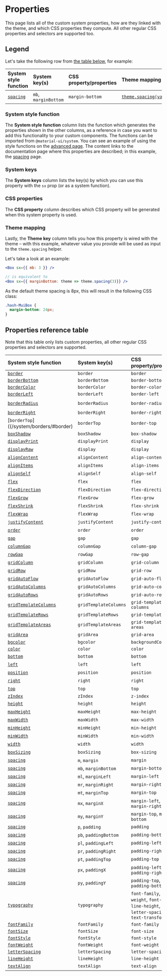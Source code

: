 # Properties

<p class="description">This page lists all of the custom system properties, how are they linked with the theme, and which CSS properties they compute. All other regular CSS properties and selectors are supported too.</p>

## Legend

Let's take the following row from [the table below](#properties-reference-table), for example:

| System style function         | System key(s)        | CSS property/properties | Theme mapping                                                                 |
|:----------------------------- |:-------------------- |:----------------------- |:----------------------------------------------------------------------------- |
| [`spacing`](/system/spacing/) | `mb`, `marginBottom` | `margin-bottom`         | [`theme.spacing(value)`](/customization/default-theme/?expand-path=$.spacing) |

### System style function

The <b>System style function</b> column lists the function which generates the properties shown in the other columns, as a reference in case you want to add this functionality to your custom components. The functions can be imported from `@material-ui/system`. You can see an example of using the style functions on the [advanced page](/system/advanced/#using-standalone-system-utilities). The content links to the documentation page where this properties are described; in this example, the [spacing](/system/spacing/) page.

### System keys

The <b>System keys</b> column lists the key(s) by which you can use this property with the `sx` prop (or as a system function).

### CSS properties

The <b>CSS property</b> column describes which CSS property will be generated when this system property is used.

### Theme mapping

Lastly, the <b>Theme key</b> column tells you how this property is wired with the theme – with this example, whatever value you provide will be used as input to the `theme.spacing` helper.

Let's take a look at an example:

```jsx
<Box sx={{ mb: 3 }} />

// is equivalent to
<Box sx={{ marginBottom: theme => theme.spacing(3)}} />
```

As the default theme spacing is 8px, this will result in the following CSS class:

```css
.hash-MuiBox {
  margin-bottom: 24px;
}
```

## Properties reference table

Note that this table only lists custom properties, all other regular CSS properties and selectors are supported.

| System style function                                        | System key(s)         | CSS property/properties                                                                      | Theme mapping                                                                           |
|:------------------------------------------------------------ |:--------------------- |:-------------------------------------------------------------------------------------------- |:--------------------------------------------------------------------------------------- |
| [`border`](/system/borders/#border)                          | `border`              | `border`                                                                                     | `${value}px solid`                                                                      |
| [`borderBottom`](/system/borders/#border)                    | `borderBottom`        | `border-bottom`                                                                              | `${value}px solid`                                                                      |
| [`borderColor`](/system/borders/#border-color)               | `borderColor`         | `border-color`                                                                               | [`theme.palette[value]`](/customization/default-theme/?expand-path=$.palette)           |
| [`borderLeft`](/system/borders/#border)                      | `borderLeft`          | `border-left`                                                                                | `${value}px solid`                                                                      |
| [`borderRadius`](system/borders/#border-radius)              | `borderRadius`        | `border-radius`                                                                              | [`theme.shape.borderRadius * value`](/customization/default-theme/?expand-path=$.shape) |
| [`borderRight`](/system/borders/#border)                     | `borderRight`         | `border-right`                                                                               | `${value}px solid`                                                                      |
| [`borderTop`]((/system/borders/#border)                      | `borderTop`           | `border-top`                                                                                 | `${value}px solid`                                                                      |
| [`boxShadow`](/system/shadows/)                              | `boxShadow`           | `box-shadow`                                                                                 | `theme.shadows[value]`                                                                  |
| [`displayPrint`](/system/display/#display-in-print)          | `displayPrint`        | `display`                                                                                    | none                                                                                    |
| [`displayRaw`](/system/display/)                             | `display`             | `display`                                                                                    | none                                                                                    |
| [`alignContent`](/system/flexbox/#align-content)             | `alignContent`        | `align-content`                                                                              | none                                                                                    |
| [`alignItems`](/system/flexbox/#align-items)                 | `alignItems`          | `align-items`                                                                                | none                                                                                    |
| [`alignSelf`](/system/flexbox/#align-self)                   | `alignSelf`           | `align-self`                                                                                 | none                                                                                    |
| [`flex`](/system/flexbox/)                                   | `flex`                | `flex`                                                                                       | none                                                                                    |
| [`flexDirection`](/system/flexbox/#flex-direction)           | `flexDirection`       | `flex-direction`                                                                             | none                                                                                    |
| [`flexGrow`](/system/flexbox/#flex-grow)                     | `flexGrow`            | `flex-grow`                                                                                  | none                                                                                    |
| [`flexShrink`](/system/flexbox/#flex-shrink)                 | `flexShrink`          | `flex-shrink`                                                                                | none                                                                                    |
| [`flexWrap`](/system/flexbox/#flex-wrap)                     | `flexWrap`            | `flex-wrap`                                                                                  | none                                                                                    |
| [`justifyContent`](/system/flexbox/#justify-content)         | `justifyContent`      | `justify-content`                                                                            | none                                                                                    |
| [`order`](/system/flexbox/#order)                            | `order`               | `order`                                                                                      | none                                                                                    |
| [`gap`](/system/grid/#gap)                                   | `gap`                 | `gap`                                                                                        | none                                                                                    |
| [`columnGap`](/system/grid/#row-gap-amp-column-gap)          | `columnGap`           | `column-gap`                                                                                 | none                                                                                    |
| [`rowGap`](/system/grid/#row-gap-amp-column-gap)             | `rowGap`              | `row-gap`                                                                                    | none                                                                                    |
| [`gridColumn`](/system/grid/#grid-column)                    | `gridColumn`          | `grid-column`                                                                                | none                                                                                    |
| [`gridRow`](/system/grid/#grid-row)                          | `gridRow`             | `grid-row`                                                                                   | none                                                                                    |
| [`gridAutoFlow`](/system/grid/#grid-auto-flow)               | `gridAutoFlow`        | `grid-auto-flow`                                                                             | none                                                                                    |
| [`gridAutoColumns`](/system/grid/#grid-auto-columns)         | `gridAutoColumns`     | `grid-auto-columns`                                                                          | none                                                                                    |
| [`gridAutoRows`](/system/grid/#grid-auto-rows)               | `gridAutoRows`        | `grid-auto-rows`                                                                             | none                                                                                    |
| [`gridTemplateColumns`](/system/grid/#grid-template-columns) | `gridTemplateColumns` | `grid-template-columns`                                                                      | none                                                                                    |
| [`gridTemplateRows`](/system/grid/#grid-template-rows)       | `gridTemplateRows`    | `grid-template-rows`                                                                         | none                                                                                    |
| [`gridTemplateAreas`](/system/grid/#grid-template-areas)     | `gridTemplateAreas`   | `grid-template-areas`                                                                        | none                                                                                    |
| [`gridArea`](/system/grid/#grid-area)                        | `gridArea`            | `grid-area`                                                                                  | none                                                                                    |
| [`bgcolor`](/system/palette/#background-color)               | `bgcolor`             | `backgroundColor`                                                                            | [`theme.palette[value]`](/customization/default-theme/?expand-path=$.palette)           |
| [`color`](/system/palette/#color)                            | `color`               | `color`                                                                                      | [`theme.palette[value]`](/customization/default-theme/?expand-path=$.palette)           |
| [`bottom`](/system/positions/)                               | `bottom`              | `bottom`                                                                                     | none                                                                                    |
| [`left`](/system/positions/)                                 | `left`                | `left`                                                                                       | none                                                                                    |
| [`position`](/system/positions/)                             | `position`            | `position`                                                                                   | none                                                                                    |
| [`right`](/system/positions/)                                | `right`               | `right`                                                                                      | none                                                                                    |
| [`top`](/system/positions/)                                  | `top`                 | `top`                                                                                        | none                                                                                    |
| [`zIndex`](/system/positions/#z-index)                       | `zIndex`              | `z-index`                                                                                    | [`theme.zIndex[value]`](/customization/default-theme/?expand-path=$.zIndex)             |
| [`height`](/system/sizing/#height)                           | `height`              | `height`                                                                                     | none                                                                                    |
| [`maxHeight`](/system/sizing/)                               | `maxHeight`           | `max-height`                                                                                 | none                                                                                    |
| [`maxWidth`](/system/sizing/)                                | `maxWidth`            | `max-width`                                                                                  | none                                                                                    |
| [`minHeight`](/system/sizing/)                               | `minHeight`           | `min-height`                                                                                 | none                                                                                    |
| [`minWidth`](/system/sizing/)                                | `minWidth`            | `min-width`                                                                                  | none                                                                                    |
| [`width`](/system/sizing/#width)                             | `width`               | `width`                                                                                      | none                                                                                    |
| [`boxSizing`](/system/sizing/)                               | `boxSizing`           | `box-sizing`                                                                                 | none                                                                                    |
| [`spacing`](/system/spacing/)                                | `m`, `margin`         | `margin`                                                                                     | [`theme.spacing(value)`](/customization/default-theme/?expand-path=$.spacing)           |
| [`spacing`](/system/spacing/)                                | `mb`, `marginBottom`  | `margin-bottom`                                                                              | [`theme.spacing(value)`](/customization/default-theme/?expand-path=$.spacing)           |
| [`spacing`](/system/spacing/)                                | `ml`, `marginLeft`    | `margin-left`                                                                                | [`theme.spacing(value)`](/customization/default-theme/?expand-path=$.spacing)           |
| [`spacing`](/system/spacing/)                                | `mr`, `marginRight`   | `margin-right`                                                                               | [`theme.spacing(value)`](/customization/default-theme/?expand-path=$.spacing)           |
| [`spacing`](/system/spacing/)                                | `mt`, `marginTop`     | `margin-top`                                                                                 | [`theme.spacing(value)`](/customization/default-theme/?expand-path=$.spacing)           |
| [`spacing`](/system/spacing/)                                | `mx`, `marginX`       | `margin-left`, `margin-right`                                                                | [`theme.spacing(value)`](/customization/default-theme/?expand-path=$.spacing)           |
| [`spacing`](/system/spacing/)                                | `my`, `marginY`       | `margin-top`, `margin-bottom`                                                                | [`theme.spacing(value)`](/customization/default-theme/?expand-path=$.spacing)           |
| [`spacing`](/system/spacing/)                                | `p`, `padding`        | `padding`                                                                                    | [`theme.spacing(value)`](/customization/default-theme/?expand-path=$.spacing)           |
| [`spacing`](/system/spacing/)                                | `pb`, `paddingBottom` | `padding-bottom`                                                                             | [`theme.spacing(value)`](/customization/default-theme/?expand-path=$.spacing)           |
| [`spacing`](/system/spacing/)                                | `pl`, `paddingLeft`   | `padding-left`                                                                               | [`theme.spacing(value)`](/customization/default-theme/?expand-path=$.spacing)           |
| [`spacing`](/system/spacing/)                                | `pr`, `paddingRight`  | `padding-right`                                                                              | [`theme.spacing(value)`](/customization/default-theme/?expand-path=$.spacing)           |
| [`spacing`](/system/spacing/)                                | `pt`, `paddingTop`    | `padding-top`                                                                                | [`theme.spacing(value)`](/customization/default-theme/?expand-path=$.spacing)           |
| [`spacing`](/system/spacing/)                                | `px`, `paddingX`      | `padding-left`, `padding-right`                                                              | [`theme.spacing(value)`](/customization/default-theme/?expand-path=$.spacing)           |
| [`spacing`](/system/spacing/)                                | `py`, `paddingY`      | `padding-top`, `padding-bottom`                                                              | [`theme.spacing(value)`](/customization/default-theme/?expand-path=$.spacing)           |
| [`typography`](/system/typography/#variant)                  | `typography`          | `font-family`, `font-weight`, `font-size`, `line-height`, `letter-spacing`, `text-transform` | [`theme.typography[value]`](/customization/default-theme/?expand-path=$.typography)     |
| [`fontFamily`](/system/typography/#font-family)              | `fontFamily`          | `font-family`                                                                                | [`theme.typography[value]`](/customization/default-theme/?expand-path=$.typography)     |
| [`fontSize`](/system/typography/#font-size)                  | `fontSize`            | `font-size`                                                                                  | [`theme.typography[value]`](/customization/default-theme/?expand-path=$.typography)     |
| [`fontStyle`](/system/typography/#font-style)                | `fontStyle`           | `font-style`                                                                                 | [`theme.typography[value]`](/customization/default-theme/?expand-path=$.typography)     |
| [`fontWeight`](/system/typography/#font-weight)              | `fontWeight`          | `font-weight`                                                                                | [`theme.typography[value]`](/customization/default-theme/?expand-path=$.typography)     |
| [`letterSpacing`](/system/typography/#letter-spacing)        | `letterSpacing`       | `letter-spacing`                                                                             | [`theme.typography[value]`](/customization/default-theme/?expand-path=$.typography)     |
| [`lineHeight`](/system/typography/#line-height)              | `lineHeight`          | `line-height`                                                                                | [`theme.typography[value]`](/customization/default-theme/?expand-path=$.typography)     |
| [`textAlign`](/system/typography/#text-alignment)            | `textAlign`           | `text-align`                                                                                 | none                                                                                    |
